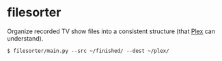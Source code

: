 # filesorter

Organize recorded TV show files into a consistent structure (that [Plex](https://plex.tv/) can understand).

```
$ filesorter/main.py --src ~/finished/ --dest ~/plex/
```
